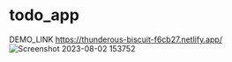 # todo_app
DEMO_LINK
https://thunderous-biscuit-f6cb27.netlify.app/
![Screenshot 2023-08-02 153752](https://github.com/Ramyasrisydu/todo_app/assets/87535172/e53eed9f-e522-4083-8844-0d9fc2e3c140)

